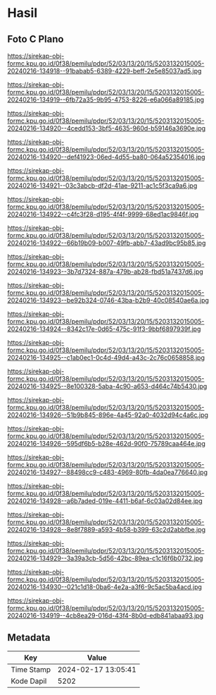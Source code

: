 # Hasil

## Foto C Plano

https://sirekap-obj-formc.kpu.go.id/0f38/pemilu/pdpr/52/03/13/20/15/5203132015005-20240216-134918--91babab5-6389-4229-beff-2e5e85037ad5.jpg

https://sirekap-obj-formc.kpu.go.id/0f38/pemilu/pdpr/52/03/13/20/15/5203132015005-20240216-134919--6fb72a35-9b95-4753-8226-e6a066a89185.jpg

https://sirekap-obj-formc.kpu.go.id/0f38/pemilu/pdpr/52/03/13/20/15/5203132015005-20240216-134920--4cedd153-3bf5-4635-960d-b59146a3690e.jpg

https://sirekap-obj-formc.kpu.go.id/0f38/pemilu/pdpr/52/03/13/20/15/5203132015005-20240216-134920--def41923-06ed-4d55-ba80-064a52354016.jpg

https://sirekap-obj-formc.kpu.go.id/0f38/pemilu/pdpr/52/03/13/20/15/5203132015005-20240216-134921--03c3abcb-df2d-41ae-9211-ac1c5f3ca9a6.jpg

https://sirekap-obj-formc.kpu.go.id/0f38/pemilu/pdpr/52/03/13/20/15/5203132015005-20240216-134922--c4fc3f28-d195-4f4f-9999-68ed1ac9846f.jpg

https://sirekap-obj-formc.kpu.go.id/0f38/pemilu/pdpr/52/03/13/20/15/5203132015005-20240216-134922--66b19b09-b007-49fb-abb7-43ad9bc95b85.jpg

https://sirekap-obj-formc.kpu.go.id/0f38/pemilu/pdpr/52/03/13/20/15/5203132015005-20240216-134923--3b7d7324-887a-479b-ab28-fbd51a7437d6.jpg

https://sirekap-obj-formc.kpu.go.id/0f38/pemilu/pdpr/52/03/13/20/15/5203132015005-20240216-134923--be92b324-0746-43ba-b2b9-40c08540ae6a.jpg

https://sirekap-obj-formc.kpu.go.id/0f38/pemilu/pdpr/52/03/13/20/15/5203132015005-20240216-134924--8342c17e-0d65-475c-91f3-9bbf6897939f.jpg

https://sirekap-obj-formc.kpu.go.id/0f38/pemilu/pdpr/52/03/13/20/15/5203132015005-20240216-134925--c1ab0ec1-0c4d-49d4-a43c-2c76c0658858.jpg

https://sirekap-obj-formc.kpu.go.id/0f38/pemilu/pdpr/52/03/13/20/15/5203132015005-20240216-134925--8e100328-5aba-4c90-a653-d464c74b5430.jpg

https://sirekap-obj-formc.kpu.go.id/0f38/pemilu/pdpr/52/03/13/20/15/5203132015005-20240216-134926--51b9b845-896e-4a45-92a0-4032d94c4a6c.jpg

https://sirekap-obj-formc.kpu.go.id/0f38/pemilu/pdpr/52/03/13/20/15/5203132015005-20240216-134926--595df6b5-b28e-462d-90f0-75789caa464e.jpg

https://sirekap-obj-formc.kpu.go.id/0f38/pemilu/pdpr/52/03/13/20/15/5203132015005-20240216-134927--88498cc9-c483-4969-80fb-4da0ea776640.jpg

https://sirekap-obj-formc.kpu.go.id/0f38/pemilu/pdpr/52/03/13/20/15/5203132015005-20240216-134928--a6b7aded-019e-4411-b6af-6c03a02d84ee.jpg

https://sirekap-obj-formc.kpu.go.id/0f38/pemilu/pdpr/52/03/13/20/15/5203132015005-20240216-134928--8e8f7889-a593-4b58-b399-63c2d2abbfbe.jpg

https://sirekap-obj-formc.kpu.go.id/0f38/pemilu/pdpr/52/03/13/20/15/5203132015005-20240216-134929--3a39a3cb-5d56-42bc-89ea-c1c16f6b0732.jpg

https://sirekap-obj-formc.kpu.go.id/0f38/pemilu/pdpr/52/03/13/20/15/5203132015005-20240216-134930--021c1d18-0ba6-4e2a-a3f6-9c5ac5ba4acd.jpg

https://sirekap-obj-formc.kpu.go.id/0f38/pemilu/pdpr/52/03/13/20/15/5203132015005-20240216-134919--4cb8ea29-016d-43f4-8b0d-edb841abaa93.jpg


## Metadata

| Key        | Value               |
| ---------- | ------------------- |
| Time Stamp | 2024-02-17 13:05:41 |
| Kode Dapil | 5202                |



